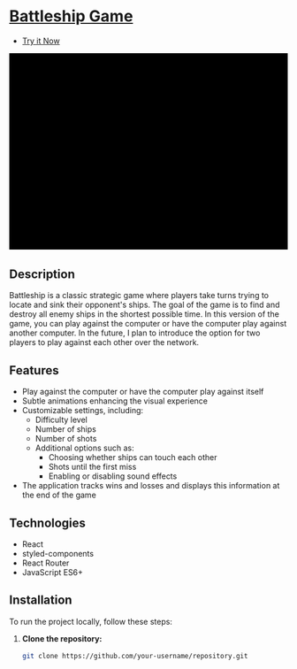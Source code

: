 # [Battleship Game](https://mariuszmmm.github.io/battleship-game/) 

* [Try it Now](https://mariuszmmm.github.io/battleship-game/)

![Battleship Game](presentation/presentation.gif) <!-- Update the path to your game screenshot -->

## Description

Battleship is a classic strategic game where players take turns trying to locate and sink their opponent's ships. The
goal of the game is to find and destroy all enemy ships in the shortest possible time. In this version of the game, you
can play against the computer or have the computer play against another computer. In the future, I plan to introduce
the option for two players to play against each other over the network.

## Features

- Play against the computer or have the computer play against itself
- Subtle animations enhancing the visual experience
- Customizable settings, including:
    - Difficulty level
    - Number of ships
    - Number of shots
    - Additional options such as:
        - Choosing whether ships can touch each other
        - Shots until the first miss
        - Enabling or disabling sound effects
- The application tracks wins and losses and displays this information at the end of the game

## Technologies

- React
- styled-components
- React Router
- JavaScript ES6+

## Installation

To run the project locally, follow these steps:

1. **Clone the repository:**
   ```bash
   git clone https://github.com/your-username/repository.git
